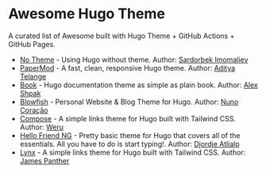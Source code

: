 # Awesome Hugo Theme
 A curated list of Awesome built with Hugo Theme + GitHub Actions + GitHub Pages.

- [No Theme](https://awesome-hugo.github.io/hugo-no-theme/) - Using Hugo without theme. Author: [Sardorbek Imomaliev](https://github.com/imomaliev/blog)
- [PaperMod](https://awesome-hugo.github.io/PaperMod/) - A fast, clean, responsive Hugo theme. Author: [Aditya Telange](https://github.com/adityatelange/hugo-PaperMod)
- [Book](https://awesome-hugo.github.io/Book/) - Hugo documentation theme as simple as plain book. Author: [Alex Shpak](https://github.com/alex-shpak/hugo-book)
- [Blowfish](https://awesome-hugo.github.io/Blowfish/) - Personal Website & Blog Theme for Hugo. Author: [Nuno Coração](https://github.com/nunocoracao/blowfish)
- [Compose](https://awesome-hugo.github.io/compose/) - A simple links theme for Hugo built with Tailwind CSS. Author: [Weru](https://github.com/onweru/compose)
- [Hello Friend NG](https://awesome-hugo.github.io/Hello-Friend/) - Pretty basic theme for Hugo that covers all of the essentials. All you have to do is start typing!. Author: [Djordje Atlialp](https://github.com/rhazdon/hugo-theme-hello-friend-ng)
- [Lynx](https://awesome-hugo.github.io/Lynx/) - A simple links theme for Hugo built with Tailwind CSS. Author: [James Panther](https://github.com/jpanther/lynx)
